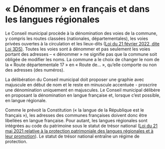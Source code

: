 # « Dénommer » en français et dans les langues régionales

Le Conseil municipal procède à la dénomination des voies de la commune, y compris les routes classées (nationales, départementales), les voies privées ouvertes à la circulation et les lieux-dits ([Loi du 21 février 2022, dite Loi 3DS)](https://cnig.gouv.fr/IMG/pdf/decider_du_nom_dun_lieu_01-2021.pdf). Toutes les voies sont à dénommer et pas seulement les voies portant des adresses – « dénommer » ne signifie pas que la commune soit obligée de modifier les noms. La commune a le choix de changer le nom de la « Route départementale 17 » en « Route de... », qu’elle comporte ou non des adresses (des numéros).

La délibération du Conseil municipal doit proposer une graphie avec majuscule en début de nom et le reste en minuscule accentuée - proscrire une dénomination uniquement en majuscules. Le Conseil municipal délibère en proposant la dénomination en langue française et, lorsque c’est possible, en langue régionale.

Comme le prévoit la Constitution (« la langue de la République est le français »), les adresses des communes françaises doivent donc être libellées en langue française. Pour autant, les langues régionales sont intégrées au code du patrimoine sous le statut de trésor national ([Loi du 21 mai 2021 relative à la protection patrimoniale des langues régionales et à leur promotion](https://www.vie-publique.fr/loi/278001-loi-sur-les-langues-regionales-loi-molac)). Le statut de trésor national entraîne un régime de protection.
